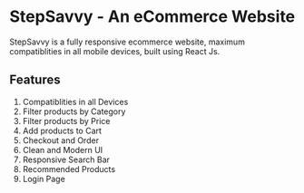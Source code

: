 
# StepSavvy - An eCommerce Website
 StepSavvy is a fully responsive ecommerce website, maximum compatiblities in all mobile devices, built using React Js.
 
##  Features
1. Compatiblities in all Devices
2. Filter products by Category
3. Filter products by Price
4. Add products to Cart
5. Checkout and Order
6. Clean and Modern UI
7. Responsive Search Bar
8. Recommended Products
9. Login Page
